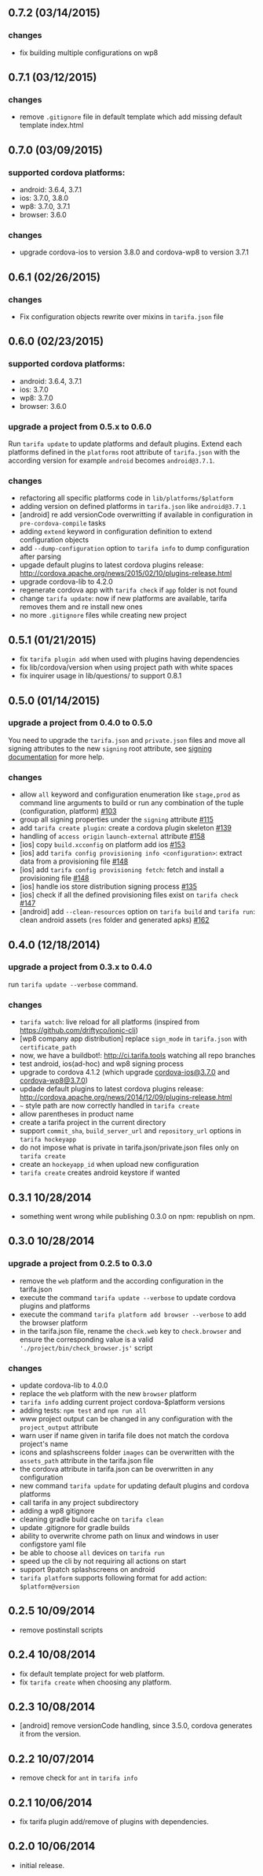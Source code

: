## 0.7.2 (03/14/2015)

### changes

- fix building multiple configurations on wp8

## 0.7.1 (03/12/2015)

### changes

- remove `.gitignore` file in default template which add missing default template index.html

## 0.7.0 (03/09/2015)

### supported cordova platforms:

- android: 3.6.4, 3.7.1
- ios: 3.7.0, 3.8.0
- wp8: 3.7.0, 3.7.1
- browser: 3.6.0

### changes

- upgrade cordova-ios to version 3.8.0 and cordova-wp8 to version 3.7.1

## 0.6.1 (02/26/2015)

### changes

- Fix configuration objects rewrite over mixins in `tarifa.json` file

## 0.6.0 (02/23/2015)

### supported cordova platforms:

- android: 3.6.4, 3.7.1
- ios: 3.7.0
- wp8: 3.7.0
- browser: 3.6.0

### upgrade a project from 0.5.x to 0.6.0

Run `tarifa update` to update platforms and default plugins.
Extend each platforms defined in the `platforms` root attribute of `tarifa.json`
with the according version for example `android` becomes `android@3.7.1`.

### changes

- refactoring all specific platforms code in `lib/platforms/$platform`
- adding version on defined platforms in `tarifa.json` like `android@3.7.1`
- [android] re add versionCode overwritting if available in configuration in `pre-cordova-compile` tasks
- adding `extend` keyword in configuration definition to extend configuration objects
- add `--dump-configuration` option to `tarifa info` to dump configuration after parsing
- upgade default plugins to latest cordova plugins release: http://cordova.apache.org/news/2015/02/10/plugins-release.html
- upgrade cordova-lib to 4.2.0
- regenerate cordova app with `tarifa check` if `app` folder is not found
- change `tarifa update`: now if new platforms are available, tarifa removes them and re install new ones
- no more `.gitignore` files while creating new project

## 0.5.1 (01/21/2015)

- fix `tarifa plugin add` when used with plugins having dependencies
- fix lib/cordova/version when using project path with white spaces
- fix inquirer usage in lib/questions/ to support 0.8.1

## 0.5.0 (01/14/2015)

### upgrade a project from 0.4.0 to 0.5.0

You need to upgrade the `tarifa.json` and `private.json` files and move all signing
attributes to the new `signing` root attribute, see
[signing documentation](http://42loops.gitbooks.io/tarifa/content/configurations/index.html#signing)
for more help.

### changes

- allow `all` keyword and configuration enumeration like `stage,prod` as command line arguments to build
or run any combination of the tuple (configuration, platform) [#103](https://github.com/TarifaTools/tarifa/issues/103)
- group all signing properties under the `signing` attribute [#115](https://github.com/TarifaTools/tarifa/issues/115)
- add `tarifa create plugin`: create a cordova plugin skeleton [#139](https://github.com/TarifaTools/tarifa/issues/139)
- handling of `access origin` `launch-external` attribute [#158](https://github.com/TarifaTools/tarifa/issues/158)
- [ios] copy `build.xcconfig` on platform add ios [#153](https://github.com/TarifaTools/tarifa/issues/153)
- [ios] add `tarifa config provisioning info <configuration>`: extract data from a provisioning file [#148](https://github.com/TarifaTools/tarifa/issues/148)
- [ios] add `tarifa config provisioning fetch`: fetch and install a provisioning file [#148](https://github.com/TarifaTools/tarifa/issues/148)
- [ios] handle ios store distribution signing process [#135](https://github.com/TarifaTools/tarifa/issues/135)
- [ios] check if all the defined provisioning files exist on `tarifa check` [#147](https://github.com/TarifaTools/tarifa/issues/147)
- [android] add `--clean-resources` option on `tarifa build` and `tarifa run`: clean android assets (`res` folder and generated apks) [#162](https://github.com/TarifaTools/tarifa/issues/162)

## 0.4.0 (12/18/2014)

### upgrade a project from 0.3.x to 0.4.0

run `tarifa update --verbose` command.

### changes

- `tarifa watch`: live reload for all platforms (inspired from https://github.com/driftyco/ionic-cli)
- [wp8 company app distribution] replace `sign_mode` in `tarifa.json` with `certificate_path`
- now, we have a buildbot!: http://ci.tarifa.tools watching all repo branches
- test android, ios(ad-hoc) and wp8 signing process
- upgrade to cordova 4.1.2 (which upgrade cordova-ios@3.7.0 and cordova-wp8@3.7.0)
- updade default plugins to latest cordova plugins release: http://cordova.apache.org/news/2014/12/09/plugins-release.html
- `~` style path are now correctly handled in `tarifa create`
- allow parentheses in product name
- create a tarifa project in the current directory
- support `commit_sha`, `build_server_url` and `repository_url` options in `tarifa hockeyapp`
- do not impose what is private in tarifa.json/private.json files only on `tarifa create`
- create an `hockeyapp_id` when upload new configuration
- `tarifa create` creates android keystore if wanted

## 0.3.1 10/28/2014

- something went wrong while publishing 0.3.0 on npm: republish on npm.

## 0.3.0 10/28/2014

### upgrade a project from 0.2.5 to 0.3.0

- remove the `web` platform and the according configuration in the tarifa.json
- execute the command `tarifa update --verbose` to update cordova plugins and platforms
- execute the command `tarifa platform add browser --verbose` to add the browser platform
- in the tarifa.json file, rename the `check.web` key to `check.browser` and ensure the
corresponding value is a valid `'./project/bin/check_browser.js'` script

### changes

- update cordova-lib to 4.0.0
- replace the `web` platform with the new `browser` platform
- `tarifa info` adding current project cordova-$platform versions
- adding tests: `npm test` and `npm run all`
- www project output can be changed in any configuration with
the `project_output` attribute
- warn user if name given in tarifa file does not match the cordova project's name
- icons and splashscreens folder `images` can be overwritten with the `assets_path`
attribute in the tarifa.json file
- the cordova attribute in tarifa.json can be overwritten in any configuration
- new command `tarifa update` for updating default plugins and cordova platforms
- call tarifa in any project subdirectory
- adding a wp8 gitignore
- cleaning gradle build cache on `tarifa clean`
- update .gitignore for gradle builds
- ability to overwrite chrome path on linux and windows in user configstore yaml file
- be able to choose `all` devices on `tarifa run`
- speed up the cli by not requiring all actions on start
- support 9patch splashscreens on android
- `tarifa platform` supports following format for add action: `$platform@version`

## 0.2.5 10/09/2014

- remove postinstall scripts

## 0.2.4 10/08/2014

- fix default template project for web platform.
- fix `tarifa create` when choosing any platform.

## 0.2.3 10/08/2014

- [android] remove versionCode handling, since 3.5.0, cordova generates it from the version.

## 0.2.2 10/07/2014

- remove check for `ant` in `tarifa info`

## 0.2.1 10/06/2014

- fix tarifa plugin add/remove of plugins with dependencies.

## 0.2.0 10/06/2014

- initial release.
